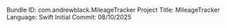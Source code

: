 Bundle ID: com.andrewblack.MileageTracker
Project Title: MileageTracker
Language: Swift
Initial Commit: 08/10/2025
